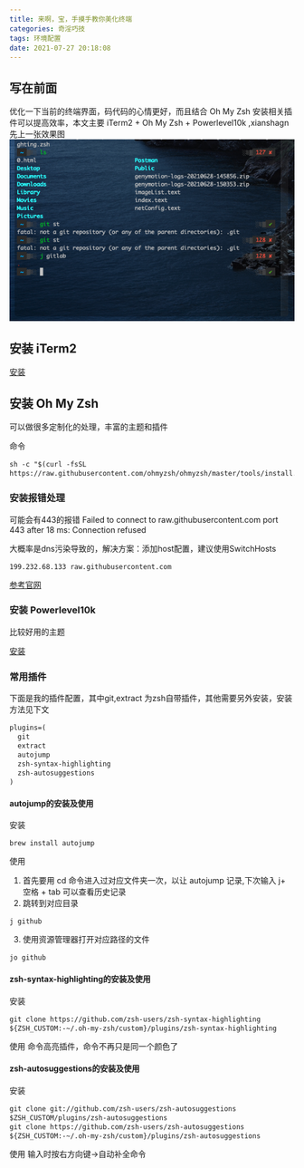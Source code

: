 ```yaml
---
title: 来啊，宝，手摸手教你美化终端
categories: 奇淫巧技
tags: 环境配置
date: 2021-07-27 20:18:08
---
```


## 写在前面

优化一下当前的终端界面，码代码的心情更好，而且结合 Oh My Zsh 安装相关插件可以提高效率，本文主要 iTerm2 + Oh My Zsh + Powerlevel10k ,xianshagn 先上一张效果图 ![效果图](../img/zsh_tips.png)

## 安装 iTerm2

[安装](https://iterm2.com/)

## 安装 Oh My Zsh

可以做很多定制化的处理，丰富的主题和插件

命令
```
sh -c "$(curl -fsSL https://raw.githubusercontent.com/ohmyzsh/ohmyzsh/master/tools/install.sh)"
```
### 安装报错处理
可能会有443的报错
 Failed to connect to raw.githubusercontent.com port 443 after 18 ms: Connection refused

大概率是dns污染导致的，解决方案：添加host配置，建议使用SwitchHosts
```
199.232.68.133 raw.githubusercontent.com
```

[参考官网](https://ohmyz.sh/)

### 安装 Powerlevel10k

比较好用的主题

[安装](https://github.com/romkatv/powerlevel10k/)

### 常用插件
下面是我的插件配置，其中git,extract 为zsh自带插件，其他需要另外安装，安装方法见下文

```
plugins=(
  git
  extract
  autojump
  zsh-syntax-highlighting
  zsh-autosuggestions
)
```
#### autojump的安装及使用
安装
```
brew install autojump
```
使用
1. 首先要用 cd 命令进入过对应文件夹一次，以让 autojump 记录,下次输入 j+ 空格 + tab 可以查看历史记录
2. 跳转到对应目录
```
j github
```
3. 使用资源管理器打开对应路径的文件
```
jo github

```
#### zsh-syntax-highlighting的安装及使用
安装
```
git clone https://github.com/zsh-users/zsh-syntax-highlighting ${ZSH_CUSTOM:-~/.oh-my-zsh/custom}/plugins/zsh-syntax-highlighting
```
使用
命令高亮插件，命令不再只是同一个颜色了

#### zsh-autosuggestions的安装及使用
安装
```
git clone git://github.com/zsh-users/zsh-autosuggestions $ZSH_CUSTOM/plugins/zsh-autosuggestions
git clone https://github.com/zsh-users/zsh-autosuggestions ${ZSH_CUSTOM:-~/.oh-my-zsh/custom}/plugins/zsh-autosuggestions
```
使用
输入时按右方向键→自动补全命令